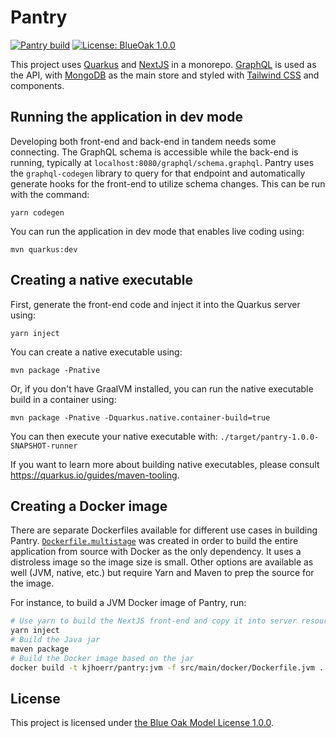 # Pantry
[![Pantry build](https://github.com/kjhoerr/pantry/actions/workflows/build.yml/badge.svg?branch=trunk)](https://github.com/kjhoerr/pantry/actions/workflows/build.yml) [![License: BlueOak 1.0.0](https://img.shields.io/badge/License-BlueOak_1.0.0-green.svg)](https://blueoakcouncil.org/license/1.0.0)

This project uses [Quarkus](https://quarkus.io/) and [NextJS](https://nextjs.org/) in a monorepo. [GraphQL](https://graphql.org/) is used as the API, with [MongoDB](https://www.mongodb.com/) as the main store and styled with [Tailwind CSS](https://tailwindcss.com/) and components.

## Running the application in dev mode

Developing both front-end and back-end in tandem needs some connecting. The GraphQL schema is accessible while the back-end is running, typically at `localhost:8080/graphql/schema.graphql`. Pantry uses the `graphql-codegen` library to query for that endpoint and automatically generate hooks for the front-end to utilize schema changes. This can be run with the command:

```shell script
yarn codegen
```

You can run the application in dev mode that enables live coding using:
```shell script
mvn quarkus:dev
```

## Creating a native executable

First, generate the front-end code and inject it into the Quarkus server using:

```shell script
yarn inject
```

You can create a native executable using: 
```shell script
mvn package -Pnative
```

Or, if you don't have GraalVM installed, you can run the native executable build in a container using: 
```shell script
mvn package -Pnative -Dquarkus.native.container-build=true
```

You can then execute your native executable with: `./target/pantry-1.0.0-SNAPSHOT-runner`

If you want to learn more about building native executables, please consult https://quarkus.io/guides/maven-tooling.

## Creating a Docker image

There are separate Dockerfiles available for different use cases in building Pantry. [`Dockerfile.multistage`](src/main/docker/Dockerfile.multistage) was created in order to build the entire application from source with Docker as the only dependency. It uses a distroless image so the image size is small. Other options are available as well (JVM, native, etc.) but require Yarn and Maven to prep the source for the image.

For instance, to build a JVM Docker image of Pantry, run:

```bash
# Use yarn to build the NextJS front-end and copy it into server resources
yarn inject
# Build the Java jar
maven package
# Build the Docker image based on the jar
docker build -t kjhoerr/pantry:jvm -f src/main/docker/Dockerfile.jvm .
```

## License

This project is licensed under [the Blue Oak Model License 1.0.0](LICENSE.md).
